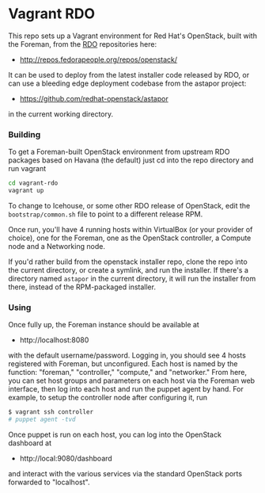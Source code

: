 # Vagrant RDO

This repo sets up a Vagrant environment for Red Hat's OpenStack, built with the Foreman, from the [RDO](http://openstack.redhat.com/Main_Page) repositories here:

-  http://repos.fedorapeople.org/repos/openstack/

It can be used to deploy from the latest installer code released by RDO, or can use a bleeding edge deployment codebase from the astapor project:

- https://github.com/redhat-openstack/astapor

in the current working directory.

### Building

To get a Foreman-built OpenStack environment from upstream RDO packages based on Havana (the default) just cd into the repo directory and run vagrant

```bash
cd vagrant-rdo
vagrant up
```
To change to Icehouse, or some other RDO release of OpenStack, edit the `bootstrap/common.sh` file to point to a different release RPM.

Once run, you'll have 4 running hosts within VirtualBox (or your provider of choice), one for the Foreman, one as the OpenStack controller, a Compute node and a Networking node.

If you'd rather build from the openstack installer repo, clone the repo into the current directory, or create a symlink, and run the installer. If there's a directory named `astapor` in the current directory, it will run the installer from there, instead of the RPM-packaged installer.

### Using

Once fully up, the Foreman instance should be available at

- http://localhost:8080

with the default username/password. Logging in, you should see 4 hosts registered with Foreman, but unconfigured. Each host is named by the function: "foreman," "controller," "compute," and "networker."  From here, you can set host groups and parameters on each host via the Foreman web interface, then log into each host and run the puppet agent by hand. For example, to setup the controller node after configuring it, run
```bash
$ vagrant ssh controller
# puppet agent -tvd
```

Once puppet is run on each host, you can log into the OpenStack dashboard at 

- http://local:9080/dashboard

and interact with the various services via the standard OpenStack ports forwarded to "localhost".
